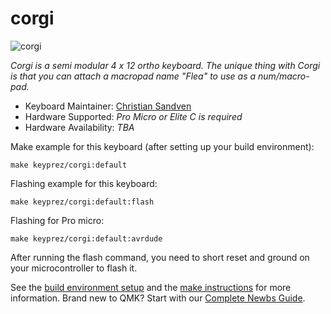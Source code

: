 # corgi

![corgi](https://i.imgur.com/XctcpVr.jpeg)

*Corgi is a semi modular 4 x 12 ortho keyboard. The unique thing with Corgi is that you can attach a macropad name "Flea" to use as a num/macro-pad.*

* Keyboard Maintainer: [Christian Sandven](https://github.com/csandven)
* Hardware Supported: *Pro Micro or Elite C is required*
* Hardware Availability: *TBA*

Make example for this keyboard (after setting up your build environment):

    make keyprez/corgi:default

Flashing example for this keyboard:

    make keyprez/corgi:default:flash
    
Flashing for Pro micro:
    
    make keyprez/corgi:default:avrdude

After running the flash command, you need to short reset and ground on your microcontroller to flash it.

See the [build environment setup](https://docs.qmk.fm/#/getting_started_build_tools) and the [make instructions](https://docs.qmk.fm/#/getting_started_make_guide) for more information. Brand new to QMK? Start with our [Complete Newbs Guide](https://docs.qmk.fm/#/newbs).
